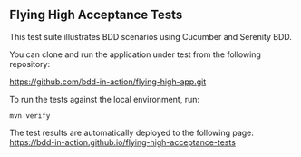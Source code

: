 ## Flying High Acceptance Tests

This test suite illustrates BDD scenarios using Cucumber and Serenity BDD.

You can clone and run the application under test from the following repository:

https://github.com/bdd-in-action/flying-high-app.git

To run the tests against the local environment, run:
```
mvn verify
```

The test results are automatically deployed to the following page: https://bdd-in-action.github.io/flying-high-acceptance-tests
